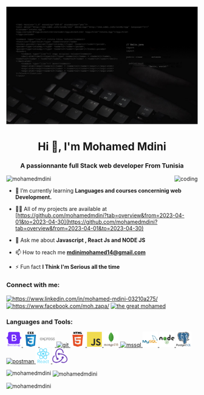![logo](https://github.com/mohamedmdini/mohamedmdini/blob/main/1_mJIj19Vs7uNwzZn7khuYMg.png)
<h1 align="center">Hi 👋, I'm Mohamed Mdini</h1>
<h3 align="center">A passionnante full Stack web developer From Tunisia</h3>
<img align="right" alt="coding" widh="200" src="https://present.readthedocs.io/en/latest/_images/welcome-to-coding.gif">


<p align="left"> <img src="https://komarev.com/ghpvc/?username=mohamedmdini&label=Profile%20views&color=0e75b6&style=flat" alt="mohamedmdini" /> </p>

- 🌱 I’m currently learning **Languages and courses concerninig web Development.**

- 👨‍💻 All of my projects are available at [https://github.com/mohamedmdini?tab=overview&from=2023-04-01&to=2023-04-30](https://github.com/mohamedmdini?tab=overview&from=2023-04-01&to=2023-04-30)

- 💬 Ask me about **Javascript , React Js and NODE JS**

- 📫 How to reach me **mdinimohamed14@gmail.com**

- ⚡ Fun fact **I Think I'm Serious all the time**

<h3 align="left">Connect with me:</h3>
<p align="left">
<a href="https://linkedin.com/in/https://www.linkedin.com/in/mohamed-mdini-03210a275/" target="blank"><img align="center" src="https://raw.githubusercontent.com/rahuldkjain/github-profile-readme-generator/master/src/images/icons/Social/linked-in-alt.svg" alt="https://www.linkedin.com/in/mohamed-mdini-03210a275/" height="30" width="40" /></a>
<a href="https://fb.com/https://www.facebook.com/moh.zapa/" target="blank"><img align="center" src="https://raw.githubusercontent.com/rahuldkjain/github-profile-readme-generator/master/src/images/icons/Social/facebook.svg" alt="https://www.facebook.com/moh.zapa/" height="30" width="40" /></a>
<a href="https://instagram.com/the great mohamed" target="blank"><img align="center" src="https://raw.githubusercontent.com/rahuldkjain/github-profile-readme-generator/master/src/images/icons/Social/instagram.svg" alt="the great mohamed" height="30" width="40" /></a>
</p>

<h3 align="left">Languages and Tools:</h3>
<p align="left"> <a href="https://getbootstrap.com" target="_blank" rel="noreferrer"> <img src="https://raw.githubusercontent.com/devicons/devicon/master/icons/bootstrap/bootstrap-plain-wordmark.svg" alt="bootstrap" width="40" height="40"/> </a> <a href="https://www.w3schools.com/css/" target="_blank" rel="noreferrer"> <img src="https://raw.githubusercontent.com/devicons/devicon/master/icons/css3/css3-original-wordmark.svg" alt="css3" width="40" height="40"/> </a> <a href="https://expressjs.com" target="_blank" rel="noreferrer"> <img src="https://raw.githubusercontent.com/devicons/devicon/master/icons/express/express-original-wordmark.svg" alt="express" width="40" height="40"/> </a> <a href="https://git-scm.com/" target="_blank" rel="noreferrer"> <img src="https://www.vectorlogo.zone/logos/git-scm/git-scm-icon.svg" alt="git" width="40" height="40"/> </a> <a href="https://www.w3.org/html/" target="_blank" rel="noreferrer"> <img src="https://raw.githubusercontent.com/devicons/devicon/master/icons/html5/html5-original-wordmark.svg" alt="html5" width="40" height="40"/> </a> <a href="https://developer.mozilla.org/en-US/docs/Web/JavaScript" target="_blank" rel="noreferrer"> <img src="https://raw.githubusercontent.com/devicons/devicon/master/icons/javascript/javascript-original.svg" alt="javascript" width="40" height="40"/> </a> <a href="https://www.mongodb.com/" target="_blank" rel="noreferrer"> <img src="https://raw.githubusercontent.com/devicons/devicon/master/icons/mongodb/mongodb-original-wordmark.svg" alt="mongodb" width="40" height="40"/> </a> <a href="https://www.microsoft.com/en-us/sql-server" target="_blank" rel="noreferrer"> <img src="https://www.svgrepo.com/show/303229/microsoft-sql-server-logo.svg" alt="mssql" width="40" height="40"/> </a> <a href="https://www.mysql.com/" target="_blank" rel="noreferrer"> <img src="https://raw.githubusercontent.com/devicons/devicon/master/icons/mysql/mysql-original-wordmark.svg" alt="mysql" width="40" height="40"/> </a> <a href="https://nodejs.org" target="_blank" rel="noreferrer"> <img src="https://raw.githubusercontent.com/devicons/devicon/master/icons/nodejs/nodejs-original-wordmark.svg" alt="nodejs" width="40" height="40"/> </a> <a href="https://www.postgresql.org" target="_blank" rel="noreferrer"> <img src="https://raw.githubusercontent.com/devicons/devicon/master/icons/postgresql/postgresql-original-wordmark.svg" alt="postgresql" width="40" height="40"/> </a> <a href="https://postman.com" target="_blank" rel="noreferrer"> <img src="https://www.vectorlogo.zone/logos/getpostman/getpostman-icon.svg" alt="postman" width="40" height="40"/> </a> <a href="https://reactjs.org/" target="_blank" rel="noreferrer"> <img src="https://raw.githubusercontent.com/devicons/devicon/master/icons/react/react-original-wordmark.svg" alt="react" width="40" height="40"/> </a> <a href="https://redux.js.org" target="_blank" rel="noreferrer"> <img src="https://raw.githubusercontent.com/devicons/devicon/master/icons/redux/redux-original.svg" alt="redux" width="40" height="40"/> </a> </p>

<p><img align="left" src="https://github-readme-stats.vercel.app/api/top-langs?username=mohamedmdini&show_icons=true&locale=en&layout=compact" alt="mohamedmdini" /></p>

<p>&nbsp;<img align="center" src="https://github-readme-stats.vercel.app/api?username=mohamedmdini&show_icons=true&locale=en" alt="mohamedmdini" /></p>

<p><img align="center" src="https://github-readme-streak-stats.herokuapp.com/?user=mohamedmdini&" alt="mohamedmdini" /></p>
